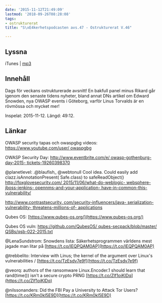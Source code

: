```yaml
---
date: '2015-11-12T21:49:09'
lastmod: '2018-09-26T08:28:08'
tags:
- ostrukturerat
title: "S\xE4kerhetspodcasten avs.47 - Ostrukturerat V.46"

---
```

## Lyssna

iTunes \| [mp3](http://traffic.libsyn.com/sakerhetspodcasten/Ostrukturerat_v46_mixdown.mp3)

## Innehåll

Dags för veckans ostrukturerade avsnitt! En bakfull panel minus Rikard går igenom
den senaste tidens nyheter, bland annat DNs artikel om Edward Snowden, nya OWASP
events i Göteborg, varför Linus Torvalds är en rövmössa och mycket mer!

Inspelat: 2015-11-12. Längd: 49:12.

## Länkar

OWASP security tapas och owaspgbg videos: [https://www.youtube.com/user/
owaspgbg](https://www.youtube.com/user/owaspgbg)

OWASP Security Day:
[http://www.eventbrite.com/e/
owasp-gothenburg-day-2015-
tickets-19260398370](http://www.eventbrite.com/e/owasp-gothenburg-day-2015-tickets-19260398370)

@planetlevel: .@blaufish_ @webtonull Cool idea. Could easily add
clazz.isAnnotationPresent(
Safe.class) to safeReadObject()
[http://foxglovesecurity.com/
2015/11/06/what-do-weblogic-
websphere-jboss-jenkins-
opennms-and-your-application-
have-in-common-this-
vulnerability/](http://foxglovesecurity.com/2015/11/06/what-do-weblogic-websphere-jboss-jenkins-opennms-and-your-application-have-in-common-this-vulnerability/)

[http://www.contrastsecurity.
com/security-influencers/java-
serialization-vulnerability-
threatens-millions-of-
applications](http://www.contrastsecurity.com/security-influencers/java-serialization-vulnerability-threatens-millions-of-applications)


Qubes OS: [https://www.qubes-os.org/](https://www.qubes-os.org/)

Qubes OS vuln: [https://github.com/QubesOS/
qubes-secpack/blob/master/
QSBs/qsb-022-2015.txt](https://github.com/QubesOS/qubes-secpack/blob/master/QSBs/qsb-022-2015.txt)

@LenaSundstrom: Snowdens lista: Säkerhetsprogrammen världens mest
jagade man litar på [https://t.co/IEQPQAM0AP](https://t.co/IEQPQAM0AP)

@trebbelito: Interview with Linus; the kernel of the argument over
Linux\'s vulnerabilities / [https://t.co/TzEsdv7e9f](https://t.co/TzEsdv7e9f)

@veorq: authors of the ransomware Linux.Encoder.1 should learn that
rand(time()) isn\'t a secure crypto PRNG [https://t.co/Zlf1oiKlDq](https://t.co/Zlf1oiKlDq)

@nilssonanders: Did the FBI Pay a University to Attack Tor Users?
[https://t.co/KRm0kl5E9D](https://t.co/KRm0kl5E9D)

